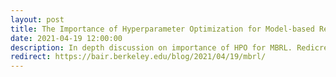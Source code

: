 ```yaml
---
layout: post
title: The Importance of Hyperparameter Optimization for Model-based Reinforcement Learning
date: 2021-04-19 12:00:00
description: In depth discussion on importance of HPO for MBRL. Redicrects to the post on Berkeley AI Research.
redirect: https://bair.berkeley.edu/blog/2021/04/19/mbrl/
---
```

